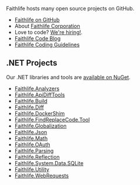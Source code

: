 
Faithlife hosts many open source projects on GitHub.

* [Faithlife on GitHub](https://github.com/Faithlife)
* About [Faithlife Corporation](https://faithlife.com/about)
* Love to code? [We're hiring!](https://faithlife.com/jobs/SoftwareDeveloper).
* [Faithlife Code Blog](http://faithlife.codes/blog/)
* [Faithlife Coding Guidelines](https://github.com/Faithlife/CodingGuidelines)

## .NET Projects

Our .NET libraries and tools are [available on NuGet](https://www.nuget.org/profiles/Faithlife).

* [Faithlife.Analyzers](https://github.com/Faithlife/FaithlifeAnalyzers)
* [Faithlife.ApiDiffTools](https://github.com/Faithlife/FaithlifeApiDiffTools)
* [Faithlife.Build](https://github.com/Faithlife/FaithlifeBuild)
* [Faithlife.Diff](https://github.com/Faithlife/FaithlifeDiff)
* [Faithlife.DockerShim](https://github.com/Faithlife/FaithlifeDockerShim)
* [Faithlife.FindReplaceCode.Tool](https://github.com/Faithlife/FindReplaceCode)
* [Faithlife.Globalization](https://github.com/Faithlife/FaithlifeGlobalization)
* [Faithlife.Json](https://github.com/Faithlife/FaithlifeJson)
* [Faithlife.Math](https://github.com/Faithlife/FaithlifeMath)
* [Faithlife.OAuth](https://github.com/Faithlife/FaithlifeOAuth)
* [Faithlife.Parsing](https://github.com/Faithlife/Parsing)
* [Faithlife.Reflection](https://github.com/Faithlife/FaithlifeReflection)
* [Faithlife.System.Data.SQLite](https://github.com/Faithlife/System.Data.SQLite)
* [Faithlife.Utility](https://github.com/Faithlife/FaithlifeUtility)
* [Faithlife.WebRequests](https://github.com/Faithlife/FaithlifeWebRequests)
